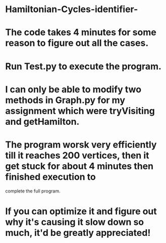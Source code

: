 # Hamiltonian-Cycles-identifier-
# The code takes 4 minutes for some reason to figure out all the cases. 
# Run Test.py to execute the program.
# I can only be able to modify two methods in Graph.py for my assignment which were tryVisiting and getHamilton. 
# The program worsk very efficiently till it reaches 200 vertices, then it get stuck for about 4 minutes then finished execution to 
  complete the full program. 
# If you can optimize it and figure out why it's causing it slow down so much, it'd be greatly appreciated! 

